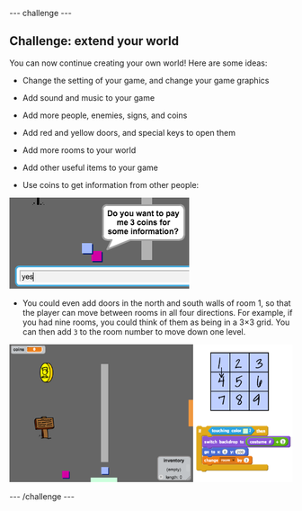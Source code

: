 \--- challenge \---

## Challenge: extend your world

You can now continue creating your own world! Here are some ideas:

+ Change the setting of your game, and change your game graphics
+ Add sound and music to your game
+ Add more people, enemies, signs, and coins
+ Add red and yellow doors, and special keys to open them
+ Add more rooms to your world
+ Add other useful items to your game

+ Use coins to get information from other people:

![screenshot](images/world-bribe.png)

+ You could even add doors in the north and south walls of room 1, so that the player can move between rooms in all four directions. For example, if you had nine rooms, you could think of them as being in a 3×3 grid. You can then add `3` to the room number to move down one level.

![screenshot](images/world-north-south.png)

\--- /challenge \---